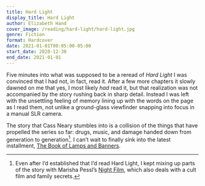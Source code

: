 ```yaml
---
title: Hard Light
display_title: Hard Light
author: Elizabeth Hand
cover_image: /reading/hard-light/hard-light.jpg
genre: Fiction
format: Hardcover
date: 2021-01-01T00:05:00-05:00
start_date: 2020-12-30
end_date: 2021-01-01
---
```


Five minutes into what was supposed to be a reread of *Hard Light* I was convinced that I had not, in fact, read it. After a few more chapters it slowly dawned on me that yes, I most likely *had* read it, but that realization was not accompanied by the story rushing back in sharp detail. Instead I was left with the unsettling feeling of memory lining up with the words on the page as I read them, not unlike a ground-glass viewfinder snapping into focus in a manual SLR camera.

The story that Cass Neary stumbles into is a collision of the things that have propelled the series so far: drugs, music, and damage handed down from generation to generation[^1]. I can’t wait to finally sink into the latest installment, [The Book of Lamps and Banners](https://www.elizabethhand.com/books-list/cass-neary).

[^1]: Even after I’d established that I’d read Hard Light, I kept mixing up parts of the story with Marisha Pessl’s [Night Film](https://marishapessl.com/book/night-film/), which also deals with a cult film and family secrets.